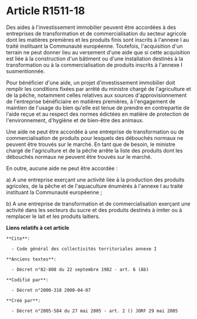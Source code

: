 # Article R1511-18

Des aides à l'investissement immobilier peuvent être accordées à des entreprises de transformation et de commercialisation du
secteur agricole dont les matières premières et les produits finis sont inscrits à l'annexe I au traité instituant la
Communauté européenne. Toutefois, l'acquisition d'un terrain ne peut donner lieu au versement d'une aide que si cette
acquisition est liée à la construction d'un bâtiment ou d'une installation destinés à la transformation ou à la
commercialisation de produits inscrits à l'annexe I susmentionnée.

Pour bénéficier d'une aide, un projet d'investissement immobilier doit remplir les conditions fixées par arrêté du ministre
chargé de l'agriculture et de la pêche, notamment celles relatives aux sources d'approvisionnement de l'entreprise
bénéficiaire en matières premières, à l'engagement de maintien de l'usage du bien qu'elle est tenue de prendre en
contrepartie de l'aide reçue et au respect des normes édictées en matière de protection de l'environnement, d'hygiène et de
bien-être des animaux.

Une aide ne peut être accordée à une entreprise de transformation ou de commercialisation de produits pour lesquels des
débouchés normaux ne peuvent être trouvés sur le marché. En tant que de besoin, le ministre chargé de l'agriculture et de la
pêche arrête la liste des produits dont les débouchés normaux ne peuvent être trouvés sur le marché.

En outre, aucune aide ne peut être accordée :

a) A une entreprise exerçant une activité liée à la production des produits agricoles, de la pêche et de l'aquaculture
énumérés à l'annexe I au traité instituant la Communauté européenne ;

b) A une entreprise de transformation et de commercialisation exerçant une activité dans les secteurs du sucre et des
produits destinés à imiter ou à remplacer le lait et les produits laitiers.

**Liens relatifs à cet article**

	**Cite**:

	  - Code général des collectivités territoriales annexe I

	**Anciens textes**:

	  - Décret n°82-808 du 22 septembre 1982 - art. 6 (Ab)

	**Codifié par**:

	  - Décret n°2000-318 2000-04-07

	**Créé par**:

	  - Décret n°2005-584 du 27 mai 2005 - art. 2 () JORF 29 mai 2005
